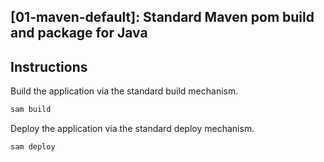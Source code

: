 ## [01-maven-default]: Standard Maven pom build and package for Java

## Instructions

Build the application via the standard build mechanism.

```bash
sam build
```


Deploy the application via the standard deploy mechanism.

```bash
sam deploy
```


